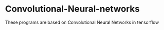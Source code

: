 # Convolutional-Neural-networks

These programs are based on Convolutional Neural Networks in tensorflow
